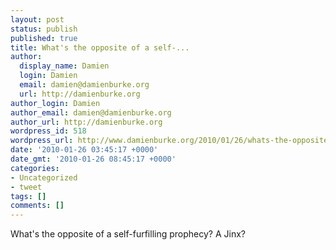 ```yaml
---
layout: post
status: publish
published: true
title: What's the opposite of a self-...
author:
  display_name: Damien
  login: Damien
  email: damien@damienburke.org
  url: http://damienburke.org
author_login: Damien
author_email: damien@damienburke.org
author_url: http://damienburke.org
wordpress_id: 518
wordpress_url: http://www.damienburke.org/2010/01/26/whats-the-opposite-of-a-self/
date: '2010-01-26 03:45:17 +0000'
date_gmt: '2010-01-26 08:45:17 +0000'
categories:
- Uncategorized
- tweet
tags: []
comments: []
---
```

<p>What's the opposite of a self-furfilling prophecy? A Jinx?</p>
